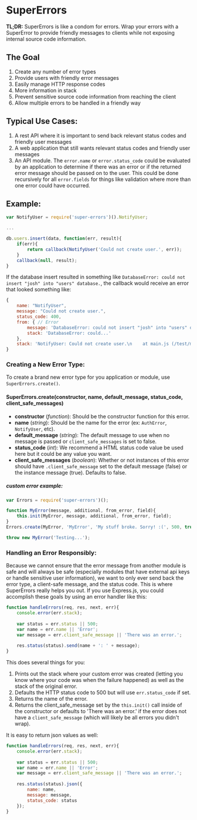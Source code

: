 # SuperErrors

**TL;DR:** SuperErrors is like a condom for errors. Wrap your errors with a SuperError to provide friendly messages to clients while not exposing internal source code information.

## The Goal
1. Create any number of error types
2. Provide users with friendly error messages
3. Easily manage HTTP response codes
4. More information in stack
5. Prevent sensitive source code information from reaching the client
6. Allow multiple errors to be handled in a friendly way

## Typical Use Cases:
1. A rest API where it is important to send back relevant status codes and friendly user messages
2. A web application that still wants relevant status codes and friendly user messages
3. An API module. The `error.name` or `error.status_code` could be evaluated by an application to determine if there was an error or if the returned error message should be passed on to the user. This could be done recursively for all `error.fields` for things like validation where more than one error could have occurred.

## Example:
```javascript
var NotifyUser = require('super-errors')().NotifyUser;

...

db.users.insert(data, function(err, result){
    if(err){
        return callback(NotifyUser('Could not create user.', err));
    }
    callback(null, result);
}
```
If the database insert resulted in something like `DatabaseError: could not insert "josh" into "users" database.`, the callback would receive an error that looked something like:

```javascript
{
    name: "NotifyUser",
    message: "Could not create user.",
    status_code: 400,
    from: { // Error
        message: 'DatabaseError: could not insert "josh" into "users" database.',
        stack: 'DatabaseError: could...'
    },
    stack: 'NotifyUser: Could not create user.\n    at main.js (/test/main.js:23:8)\n    ---\n    from:\n    DatabaseError: could not insert "josh" into "users" database.\n    ...'
}
```

### Creating a New Error Type:

To create a brand new error type for you application or module, use `SuperErrors.create()`. 

#### SuperErrors.create(constructor, name, default_message, status_code, client_safe_messages)
- **constructor** (_function_): Should be the constructor function for this error.
- **name** (_string_): Should be the name for the error (ex: `AuthError`, `NotifyUser`, etc).
- **default_message** (_string_): The default message to use when no message is passed or `client_safe_messages` is set to false.
- **status_code** (_int_): We recommend a HTML status code value be used here but it could be any value you want.
- **client_safe_messages** (_boolean_): Whether or not instances of this error should have `.client_safe_message` set to the default message (false) or the instance message (true). Defaults to false.

##### custom error example:
```javascript
var Errors = require('super-errors')();

function MyError(message, additional, from_error, field){
    this.init(MyError, message, additional, from_error, field);
}
Errors.create(MyError, 'MyError', 'My stuff broke. Sorry! :(', 500, true);

throw new MyError('Testing...');
```

### Handling an Error Responsibly:

Because we cannot ensure that the error message from another module is safe and will always be safe (especially modules that have external api keys or handle sensitive user information), we want to only ever send back the error type, a client-safe message, and the status code. This is where SuperErrors really helps you out. If you use Express.js, you could accomplish these goals by using an error handler like this:

```javascript
function handleErrors(req, res, next, err){
    console.error(err.stack);
    
    var status = err.status || 500;
    var name = err.name || 'Error';
    var message = err.client_safe_message || 'There was an error.';
    
    res.status(status).send(name + ': ' + message);
}
```

This does several things for you:
1. Prints out the stack where your custom error was created (letting you know where your code was when the failure happened) as well as the stack of the original error.
2. Defaults the HTTP status code to 500 but will use `err.status_code` if set.
3. Returns the name of the error.
4. Returns the client_safe_message set by the `this.init()` call inside of the constructor or defaults to 'There was an error.' if the error does not have a `client_safe_message` (which will likely be all errors you didn't wrap).

It is easy to return json values as well:
```javascript
function handleErrors(req, res, next, err){
    console.error(err.stack);
    
    var status = err.status || 500;
    var name = err.name || 'Error';
    var message = err.client_safe_message || 'There was an error.';
    
    res.status(status).json({
        name: name,
        message: message,
        status_code: status
    });
}
```
